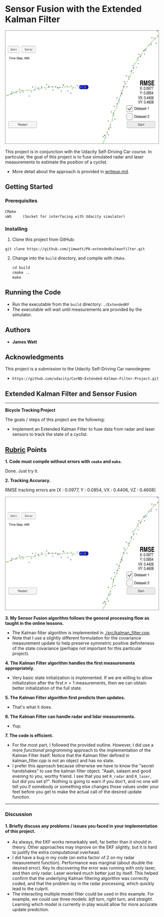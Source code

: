 # Sensor Fusion with the Extended Kalman Filter

![alt text][image1]

This project is in conjunction with the Udacity Self-Driving Car course.  In particular, the goal of this project is to fuse simulated radar and laser measurements to estimate the position of a cyclist.

* More detail about the approach is provided in [writeup.md](./writeup.md).

## Getting Started

### Prerequisites

```
CMake
uWS		(Socket for interfacing with Udacity simulator)	
```

### Installing

1. Clone this project from GitHub:

```
git clone https://github.com/jimwatt/P6-extendedkalmanfilter.git
```

2. Change into the `build` directory, and compile with `CMake`.

   ```
   cd build
   cmake ..
   make
   ```

## Running the Code

* Run the executable from the `build` directory:
  ```./ExtendedKF```
* The executable will wait until measurements are provided by the simulator.





## Authors

* **James Watt**

<!--## License

This project is licensed under the MIT License - see the [LICENSE.md](LICENSE.md) file for details-->

## Acknowledgments
This project is a submission to the Udacity Self-Driving Car nanodegree:

* ```
  https://github.com/udacity/CarND-Extended-Kalman-Filter-Project.git
  ```

## Extended Kalman Filter and Sensor Fusion

------

**Bicycle Tracking Project**

The goals / steps of this project are the following:

- Implement an Extended Kalman Filter to fuse data from radar and laser sensors to track the state of a cyclist.

[//]: #	"Image References"
[image1]: ./images/rmse.png

## [Rubric](https://review.udacity.com/#!/rubrics/513/view) Points

**1. Code must compile without errors with `cmake` and `make`.**

Done.  Just try it.

**2. Tracking Accuracy.**

RMSE tracking errors are [X : 0.0977, Y : 0.0854, VX : 0.4406, VZ : 0.4608]

![alt text][image1]

**3. My Sensor Fusion algorithm follows the general processing flow as taught in the online lessons.**

- The Kalman filter algorithm is implemented in [./src/kalman_filter.cpp](./src/kalman_filter.cpp).
- Note that I use a slightly different formulation for the covariance measurement update to help preserve symmetric positive definiteness of the state covariance (perhaps not important for this particular project). 

**4. The Kalman Filter algorithm handles the first measurements appropriately.**

- Very basic state initialization is implemented.  If we are willing to allow initialization after the first $n>1$ measurements, then we can obtain better initialization of the full state.

**5. The Kalman Filter algorithm first predicts then updates.**

- That's what it does.

**6. The Kalman Filter can handle radar and lidar measurements.**

- Yup.

**7. The code is efficient.**

- For the most part, I followed the provided outline.  However, I did use a more _functional programming_ approach to the implementation of the Kalman Filter itself.  Notice that the Kalman filter defined  in kalman_filter.cpp is not an object and has no state.
- I prefer this approach because otherwise we have to know the "secret handshakes" to use the kalman filter object.  "Aaah, salaam and good evening to you, worthy friend.  I see that you set `R_radar` and `R_laser`, but did you set `Q`?".  Nothing is going to warn if you don't, and no one will tell you if somebody or something else changes those values under your feet before you get to make the actual call of the desired update function.

------

### Discussion

#### 1. Briefly discuss any problems / issues you faced in your implementation of this project.  

- As always, the EKF works remarkably well, far better than it should in theory.  Other approaches may improve on the EKF slightly, but it is hard to justify the extra computational overhead.
- I did have a bug in my code (an extra factor of 2 on my radar measurement function).  Performance was marginal (about double the desired error).  Key to discovering the error was running with only laser, and then only radar.  Laser worked much better just by itself.  This helped confirm that the underlying Kalman filtering algorithm was correctly coded, and that the problem lay in the radar processing, which quickly lead to the culprit.
- The interacting multiple model filter could be used in this example.  For example, we could use three models: _left turn_, _right turn_, and _straight_.  Learning which model is currently in play would allow for more accurate update prediction.


